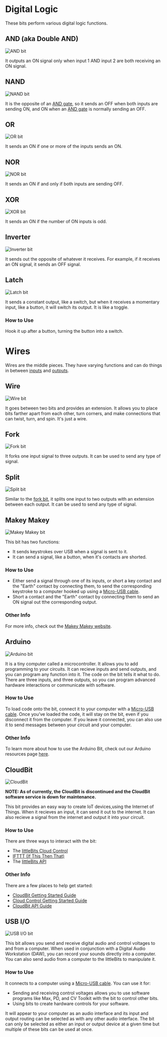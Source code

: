 # Digital Logic

These bits perform various digital logic functions.

## AND (aka Double AND)
![AND bit](https://i.shgcdn.com/a39f2c15-fcb3-430c-b22a-b3ee61dd9c9f/-/format/auto/-/preview/3000x3000/-/quality/lighter/)

It outputs an ON signal only when input 1 AND input 2 are both receiving an ON signal.

## NAND
![NAND bit](https://i.shgcdn.com/5c06dd06-9a7e-47d2-b33a-457df6012ff2/-/format/auto/-/preview/3000x3000/-/quality/lighter/)

It is the opposite of an [AND gate](#AND), so it sends an OFF when both inputs are sending ON, and ON when an [AND gate](#AND) is normally sending an OFF.

## OR
![OR bit](https://i.shgcdn.com/3d6c8e96-5536-4b28-9327-5c6c7c931972/-/format/auto/-/preview/3000x3000/-/quality/lighter/)

It sends an ON if one or more of the inputs sends an ON.

## NOR
![NOR bit](https://i.shgcdn.com/a2c56447-f6d6-413d-9837-707983489d0a/-/format/auto/-/preview/3000x3000/-/quality/lighter/)

It sends an ON if and only if both inputs are sending OFF.

## XOR
![XOR bit](https://i.shgcdn.com/903bcc83-e704-4ddf-a487-4b160bc6364f/-/format/auto/-/preview/3000x3000/-/quality/lighter/)

It sends an ON if the number of ON inputs is odd.

## Inverter
![Inverter bit](https://cdn.shopify.com/s/files/1/1494/3290/products/NpMJAgpg_1_2048x.jpeg?v=1571439466)

It sends out the opposite of whatever it receives. For example, if it receives an ON signal, it sends an OFF signal.

## Latch
![Latch bit](https://cdn.shopify.com/s/files/1/1494/3290/products/jRupPEw_2048x.jpeg?v=1571439466)

It sends a constant output, like a switch, but when it receives a momentary input, like a button, it will switch its output. It is like a toggle.

### How to Use

Hook it up after a button, turning the button into a switch.

# Wires

Wires are the middle pieces. They have varying functions and can do things in between [inputs](input) and [outputs](output).

## Wire

![Wire bit](https://i.shgcdn.com/554412d0-35cd-4023-97a3-0081190f6281/-/format/auto/-/preview/3000x3000/-/quality/lighter/)

It goes between two bits and provides an extension. It allows you to place bits farther apart from each other, turn corners, and make connections that can twist, turn, and spin. It's just a wire.

## Fork
![Fork bit](https://cdn.shopify.com/s/files/1/1494/3290/products/EggJpbNQ_2048x.jpeg?v=1571439466)

It forks one input signal to three outputs. It can be used to send any type of signal.

## Split
![Split bit](https://i.shgcdn.com/03f5794e-495c-4e62-b068-5ce87686911c/-/format/auto/-/preview/3000x3000/-/quality/lighter/)

Similar to the [fork bit](#fork), it splits one input to two outputs with an extension between each output. It can be used to send any type of signal.

## Makey Makey
![Makey Makey bit](https://i.shgcdn.com/e3448365-77bb-456f-a008-b74966408e47/-/format/auto/-/preview/3000x3000/-/quality/lighter/)

This bit has two functions:
* It sends keystrokes over USB when a signal is sent to it.
* It can send a signal, like a button, when it's contacts are shorted.

### How to Use

* Either send a signal through one of its inputs, or short a key contact and the "Earth" contact by connecting them, to send the corresponding keystroke to a computer hooked up using a [Micro-USB cable](/placeholder).
* Short a contact and the "Earth" contact by connecting them to send an ON signal out tthe corresponding output.

### Other Info

For more info, check out the [Makey Makey website](https://makeymakey.com/pages/how-to).

## Arduino
![Arduino bit](https://i.shgcdn.com/a3d0b79e-fd5a-40eb-b2f3-e99019e9a540/-/format/auto/-/preview/3000x3000/-/quality/lighter/)

It is a tiny computer called a microcontroller. It allows you to add programming to your circuits. It can recieve inputs and send outputs, and you can program any function into it. The code on the bit tells it what to do. There are three inputs, and three outputs, so you can program advanced hardware interactions or communicate with software.

### How to Use

To load code onto the bit, connect it to your computer with a [Micro-USB cable](/placeholder). Once you’ve loaded the code, it will stay on the bit, even if you disconnect it from the computer. If you leave it connected, you can also use it to send messages between your circuit and your computer. 

### Other Info

To learn more about how to use the Arduino Bit, check out our Arduino resources page [here](http://discuss.littlebits.cc/t/getting-started-with-arduino/109).

## CloudBit
![CloudBit](https://cdn.shopify.com/s/files/1/1494/3290/products/Cloud_1LR_720x.jpg?v=1571439465)

**NOTE: As of currently, the CloudBit is discontinued and the CloudBit software service is down for maintenance.**

This bit provides an easy way to create IoT devices,using the Internet of Things. When it recieves an input, it can send it out to the internet. It can also recieve a signal from the internet and output it into your circuit.

### How to Use

There are three ways to interact with the bit:
* The [littleBits Cloud Control](https://control.littlebitscloud.cc)
* [IFTTT (If This Then That)](https://ifttt.com/littlebits)
* The [littleBits API](https://developers.littlebitscloud.cc)

### Other Info

There are a few places to help get started:
* [CloudBit Getting Started Guide](https://auth.littlebits.com/cloudstart)
* [Cloud Control Getting Started Guide](https://discuss.littlebits.cc/t/getting-started-with-the-cloudbit/22483)
* [CloudBit API Guide](https://gist.github.com/daniellevass/67a13943be883e88df39)

## USB I/O
![USB I/O bit](https://i.shgcdn.com/6412f611-418c-4bb3-adba-ef5ebd5d297f/-/format/auto/-/preview/3000x3000/-/quality/lighter/)

This bit allows you send and receive digital audio and control voltages to and from a computer. When used in conjunction with a Digital Audio Workstation (DAW), you can record your sounds directly into a computer. You can also send audio from a computer to the littleBits  to manipulate it.

### How to Use

It connects to a computer using a [Micro-USB cable](/placeholder).
You can use it for:
* Sending and receiving control voltages allows you to use software programs like Max, PD, and CV Toolkit with the bit to control other bits.
* Using bits to create hardware controls for your software.

It will appear to your computer as an audio interface and its input and output routing can be selected as with any other audio interface. The bit can only be selected as either an input or output device at a given time but multiple of these bits can be used at once.
